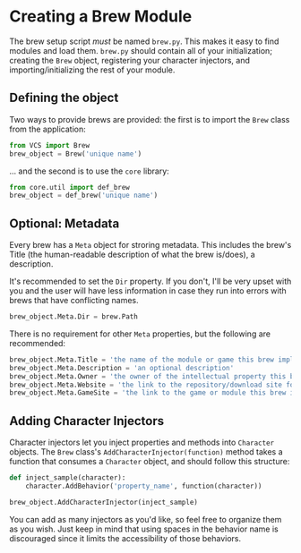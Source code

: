 # Creating a Brew Module

The brew setup script *must* be named `brew.py`. This makes it easy to find modules and load them. `brew.py` should contain all of your initialization; creating the `Brew` object, registering your character injectors, and importing/initializing the rest of your module.

## Defining the object

Two ways to provide brews are provided: the first is to import the `Brew` class from the application:

```python
from VCS import Brew
brew_object = Brew('unique name')
```

... and the second is to use the `core` library:

```python
from core.util import def_brew
brew_object = def_brew('unique name')
```

## Optional: Metadata

Every brew has a `Meta` object for stroring metadata. This includes the brew's Title (the human-readable description of what the brew is/does), a description.

It's recommended to set the `Dir` property. If you don't, I'll be very upset with you and the user will have less information in case they run into errors with brews that have conflicting names.

```python
brew_object.Meta.Dir = brew.Path
```

There is no requirement for other `Meta` properties, but the following are recommended:

```python
brew_object.Meta.Title = 'the name of the module or game this brew implements'
brew_object.Meta.Description = 'an optional description'
brew_object.Meta.Owner = 'the owner of the intellectual property this brew implements'
brew_object.Meta.Website = 'the link to the repository/download site for this brew. This is mainly used for clients to be able to download brews they need to connect to a host game'
brew_object.Meta.GameSite = 'the link to the game or module this brew implements, if it has one'
```

## Adding Character Injectors

Character injectors let you inject properties and methods into `Character` objects. The `Brew` class's `AddCharacterInjector(function)` method takes a function that consumes a `Character` object, and should follow this structure:

```python
def inject_sample(character):
    character.AddBehavior('property_name', function(character))

brew_object.AddCharacterInjector(inject_sample)
```

You can add as many injectors as you'd like, so feel free to organize them as you wish. Just keep in mind that using spaces in the behavior name is discouraged since it limits the accessibility of those behaviors.

